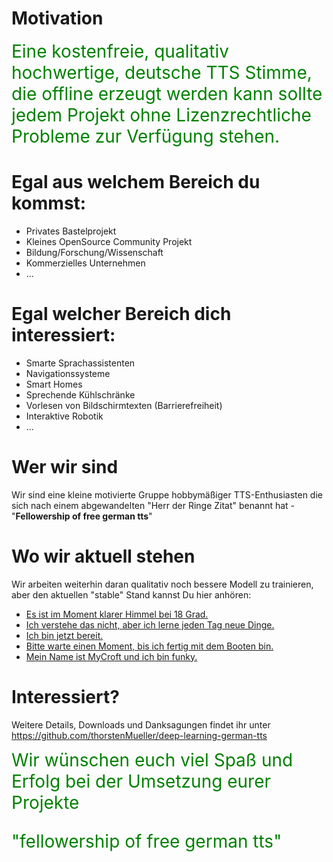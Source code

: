 # Motivation

<span style="font-size:2em;color:green">
Eine kostenfreie, qualitativ hochwertige, deutsche TTS Stimme, die offline erzeugt werden kann sollte jedem Projekt ohne Lizenzrechtliche Probleme zur Verfügung stehen.
</span>


# Egal aus welchem Bereich du kommst:
* Privates Bastelprojekt
* Kleines OpenSource Community Projekt
* Bildung/Forschung/Wissenschaft
* Kommerzielles Unternehmen
* ...

# Egal welcher Bereich dich interessiert:
* Smarte Sprachassistenten
* Navigationssysteme
* Smart Homes
* Sprechende Kühlschränke
* Vorlesen von Bildschirmtexten (Barrierefreiheit)
* Interaktive Robotik
* ...

# Wer wir sind
Wir sind eine kleine motivierte Gruppe hobbymäßiger TTS-Enthusiasten die sich nach einem abgewandelten "Herr der Ringe Zitat" benannt hat - "**Fellowership of free german tts**"

# Wo wir aktuell stehen
Wir arbeiten weiterhin daran qualitativ noch bessere Modell zu trainieren, aber den aktuellen "stable" Stand kannst Du hier anhören:
* [Es ist im Moment klarer Himmel bei 18 Grad.](https://drive.google.com/file/d/1cDIq4QG6i60WjUYNT6fr2cpEjFQIi8w5/view?usp=sharing)
* [Ich verstehe das nicht, aber ich lerne jeden Tag neue Dinge.](https://drive.google.com/file/d/1kja_2RsFt6EmC33HTB4ozJyFlvh_DTFQ/view?usp=sharing)
* [Ich bin jetzt bereit.](https://drive.google.com/file/d/1GkplGH7LMJcPDpgFJocXHCjRln_ccVFs/view?usp=sharing)
* [Bitte warte einen Moment, bis ich fertig mit dem Booten bin.](https://drive.google.com/file/d/19Td-F14n_05F-squ3bNlt2BDE-NMFaq1/view?usp=sharing)
* [Mein Name ist MyCroft und ich bin funky.](https://drive.google.com/file/d/1dbyOyE7Oy8YdAsYqQ4vz4VJjiWIyc8oV/view?usp=sharing)

# Interessiert?
Weitere Details, Downloads und Danksagungen findet ihr unter https://github.com/thorstenMueller/deep-learning-german-tts

<span style="font-size:2em;color:green">
Wir wünschen euch viel Spaß und Erfolg bei der Umsetzung eurer Projekte

"fellowership of free german tts"